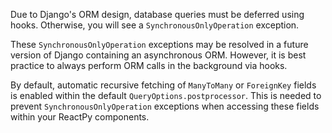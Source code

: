 <!--orm-excp-start-->

Due to Django's ORM design, database queries must be deferred using hooks. Otherwise, you will see a `SynchronousOnlyOperation` exception.

These `SynchronousOnlyOperation` exceptions may be resolved in a future version of Django containing an asynchronous ORM. However, it is best practice to always perform ORM calls in the background via hooks.

<!--orm-excp-end-->

<!--orm-fetch-start-->

By default, automatic recursive fetching of `ManyToMany` or `ForeignKey` fields is enabled within the default `QueryOptions.postprocessor`. This is needed to prevent `SynchronousOnlyOperation` exceptions when accessing these fields within your ReactPy components.

<!--orm-fetch-end-->
